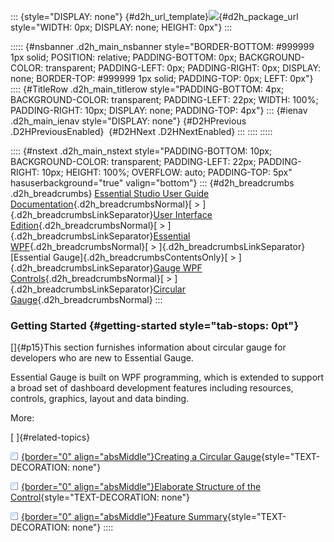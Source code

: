 ::: {style="DISPLAY: none"}
[](ms-xhelp:///?Id=d2h_url_template){#d2h_url_template}![](!package_url!){#d2h_package_url style="WIDTH: 0px; DISPLAY: none; HEIGHT: 0px"}
:::

::::: {#nsbanner .d2h_main_nsbanner style="BORDER-BOTTOM: #999999 1px solid; POSITION: relative; PADDING-BOTTOM: 0px; BACKGROUND-COLOR: transparent; PADDING-LEFT: 0px; PADDING-RIGHT: 0px; DISPLAY: none; BORDER-TOP: #999999 1px solid; PADDING-TOP: 0px; LEFT: 0px"}
:::: {#TitleRow .d2h_main_titlerow style="PADDING-BOTTOM: 4px; BACKGROUND-COLOR: transparent; PADDING-LEFT: 22px; WIDTH: 100%; PADDING-RIGHT: 10px; DISPLAY: none; PADDING-TOP: 4px"}
::: {#ienav .d2h_main_ienav style="DISPLAY: none"}
[](ms-xhelp:///?Id=6f84bb6f-055e-42e3-a81c-4898db864435){#D2HPrevious .D2HPreviousEnabled}  [](ms-xhelp:///?Id=bde6709b-3b00-411d-8f2d-5320e1f13388){#D2HNext .D2HNextEnabled}
:::
::::
:::::

:::: {#nstext .d2h_main_nstext style="PADDING-BOTTOM: 10px; BACKGROUND-COLOR: transparent; PADDING-LEFT: 22px; PADDING-RIGHT: 10px; HEIGHT: 100%; OVERFLOW: auto; PADDING-TOP: 5px" hasuserbackground="true" valign="bottom"}
::: {#d2h_breadcrumbs .d2h_breadcrumbs}
[Essential Studio User Guide Documentation](ms-xhelp:///?Id=12457748-09e3-4d74-a240-8e049cedf030){.d2h_breadcrumbsNormal}[ \> ]{.d2h_breadcrumbsLinkSeparator}[User Interface Edition](ms-xhelp:///?Id=c29296b7-531c-413b-a0ec-488ca1f7f669){.d2h_breadcrumbsNormal}[ \> ]{.d2h_breadcrumbsLinkSeparator}[Essential WPF](ms-xhelp:///?Id=7f4f82c5-151c-4262-94d0-75c4626c77bc){.d2h_breadcrumbsNormal}[ \> ]{.d2h_breadcrumbsLinkSeparator}[Essential Gauge]{.d2h_breadcrumbsContentsOnly}[ \> ]{.d2h_breadcrumbsLinkSeparator}[Gauge WPF Controls](ms-xhelp:///?Id=1b650d21-639c-453f-89e6-26b3efcea22b){.d2h_breadcrumbsNormal}[ \> ]{.d2h_breadcrumbsLinkSeparator}[Circular Gauge](ms-xhelp:///?Id=6f84bb6f-055e-42e3-a81c-4898db864435){.d2h_breadcrumbsNormal}
:::

### Getting Started {#getting-started style="tab-stops: 0pt"}

[]{#p15}This section furnishes information about circular gauge for developers who are new to Essential Gauge.

Essential Gauge is built on WPF programming, which is extended to support a broad set of dashboard development features including resources, controls, graphics, layout and data binding.

More:

[ ]{#related-topics}

[![](button.gif){border="0" align="absMiddle"}Creating a Circular Gauge](ms-xhelp:///?Id=32cc8b6a-f747-41ed-af5f-ff098e202e98){style="TEXT-DECORATION: none"}

[![](button.gif){border="0" align="absMiddle"}Elaborate Structure of the Control](ms-xhelp:///?Id=5fbaf987-bad1-4e9e-b90a-5728c807f4af){style="TEXT-DECORATION: none"}

[![](button.gif){border="0" align="absMiddle"}Feature Summary](ms-xhelp:///?Id=053479ff-3946-4124-a917-b30a9c8f6a46){style="TEXT-DECORATION: none"}
::::

